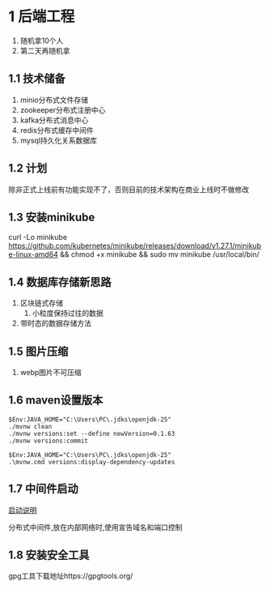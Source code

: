 # 1 后端工程

1. 随机拿10个人
2. 第二天再随机拿

## 1.1 技术储备

1. minio分布式文件存储
2. zookeeper分布式注册中心
3. kafka分布式消息中心
4. redis分布式缓存中间件
5. mysql持久化关系数据库

## 1.2 计划

除非正式上线前有功能实现不了，否则目前的技术架构在商业上线时不做修改

## 1.3 安装minikube

curl -Lo minikube https://github.com/kubernetes/minikube/releases/download/v1.27.1/minikube-linux-amd64 && chmod +x
minikube && sudo mv minikube /usr/local/bin/

## 1.4 数据库存储新思路

1. 区块链式存储
    1. 小粒度保持过往的数据
2. 带时态的数据存储方法

## 1.5 图片压缩

1. webp图片不可压缩

## 1.6 maven设置版本

```shell
$Env:JAVA_HOME="C:\Users\PC\.jdks\openjdk-25"
./mvnw clean
./mvnw versions:set --define newVersion=0.1.63
./mvnw versions:commit
```

```shell
$Env:JAVA_HOME="C:\Users\PC\.jdks\openjdk-25"
.\mvnw.cmd versions:display-dependency-updates  
```

## 1.7 中间件启动

[启动说明](./middle/README.md)

分布式中间件,放在内部网络时,使用宣告域名和端口控制

## 1.8 安装安全工具

gpg工具下载地址https://gpgtools.org/